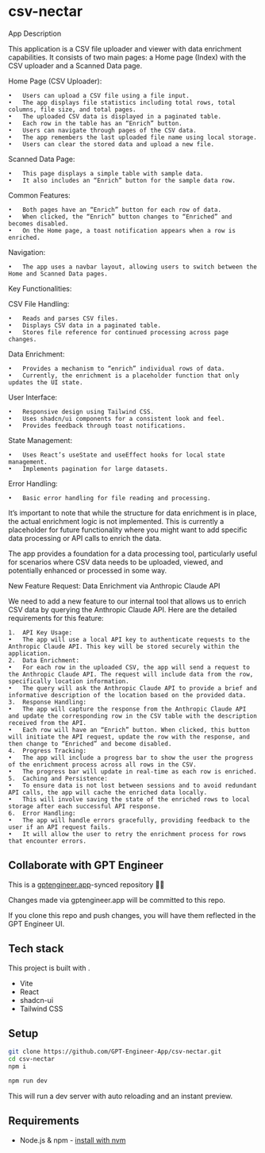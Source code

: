 # csv-nectar

App Description

This application is a CSV file uploader and viewer with data enrichment capabilities. It consists of two main pages: a Home page (Index) with the CSV uploader and a Scanned Data page.

Home Page (CSV Uploader):

	•	Users can upload a CSV file using a file input.
	•	The app displays file statistics including total rows, total columns, file size, and total pages.
	•	The uploaded CSV data is displayed in a paginated table.
	•	Each row in the table has an “Enrich” button.
	•	Users can navigate through pages of the CSV data.
	•	The app remembers the last uploaded file name using local storage.
	•	Users can clear the stored data and upload a new file.

Scanned Data Page:

	•	This page displays a simple table with sample data.
	•	It also includes an “Enrich” button for the sample data row.

Common Features:

	•	Both pages have an “Enrich” button for each row of data.
	•	When clicked, the “Enrich” button changes to “Enriched” and becomes disabled.
	•	On the Home page, a toast notification appears when a row is enriched.

Navigation:

	•	The app uses a navbar layout, allowing users to switch between the Home and Scanned Data pages.

Key Functionalities:

CSV File Handling:

	•	Reads and parses CSV files.
	•	Displays CSV data in a paginated table.
	•	Stores file reference for continued processing across page changes.

Data Enrichment:

	•	Provides a mechanism to “enrich” individual rows of data.
	•	Currently, the enrichment is a placeholder function that only updates the UI state.

User Interface:

	•	Responsive design using Tailwind CSS.
	•	Uses shadcn/ui components for a consistent look and feel.
	•	Provides feedback through toast notifications.

State Management:

	•	Uses React’s useState and useEffect hooks for local state management.
	•	Implements pagination for large datasets.

Error Handling:

	•	Basic error handling for file reading and processing.

It’s important to note that while the structure for data enrichment is in place, the actual enrichment logic is not implemented. This is currently a placeholder for future functionality where you might want to add specific data processing or API calls to enrich the data.

The app provides a foundation for a data processing tool, particularly useful for scenarios where CSV data needs to be uploaded, viewed, and potentially enhanced or processed in some way.

New Feature Request: Data Enrichment via Anthropic Claude API

We need to add a new feature to our internal tool that allows us to enrich CSV data by querying the Anthropic Claude API. Here are the detailed requirements for this feature:

	1.	API Key Usage:
	•	The app will use a local API key to authenticate requests to the Anthropic Claude API. This key will be stored securely within the application.
	2.	Data Enrichment:
	•	For each row in the uploaded CSV, the app will send a request to the Anthropic Claude API. The request will include data from the row, specifically location information.
	•	The query will ask the Anthropic Claude API to provide a brief and informative description of the location based on the provided data.
	3.	Response Handling:
	•	The app will capture the response from the Anthropic Claude API and update the corresponding row in the CSV table with the description received from the API.
	•	Each row will have an “Enrich” button. When clicked, this button will initiate the API request, update the row with the response, and then change to “Enriched” and become disabled.
	4.	Progress Tracking:
	•	The app will include a progress bar to show the user the progress of the enrichment process across all rows in the CSV.
	•	The progress bar will update in real-time as each row is enriched.
	5.	Caching and Persistence:
	•	To ensure data is not lost between sessions and to avoid redundant API calls, the app will cache the enriched data locally.
	•	This will involve saving the state of the enriched rows to local storage after each successful API response.
	6.	Error Handling:
	•	The app will handle errors gracefully, providing feedback to the user if an API request fails.
	•	It will allow the user to retry the enrichment process for rows that encounter errors.

## Collaborate with GPT Engineer

This is a [gptengineer.app](https://gptengineer.app)-synced repository 🌟🤖

Changes made via gptengineer.app will be committed to this repo.

If you clone this repo and push changes, you will have them reflected in the GPT Engineer UI.

## Tech stack

This project is built with .

- Vite
- React
- shadcn-ui
- Tailwind CSS

## Setup

```sh
git clone https://github.com/GPT-Engineer-App/csv-nectar.git
cd csv-nectar
npm i
```

```sh
npm run dev
```

This will run a dev server with auto reloading and an instant preview.

## Requirements

- Node.js & npm - [install with nvm](https://github.com/nvm-sh/nvm#installing-and-updating)
